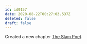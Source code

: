 ```yaml
---
id: id0157
date: 2020-08-22T00:27:03.537Z
deleted: false
draft: false
---
```


Created a new chapter [The Slam Poet][1].

[1]: the-slam-poet.html
